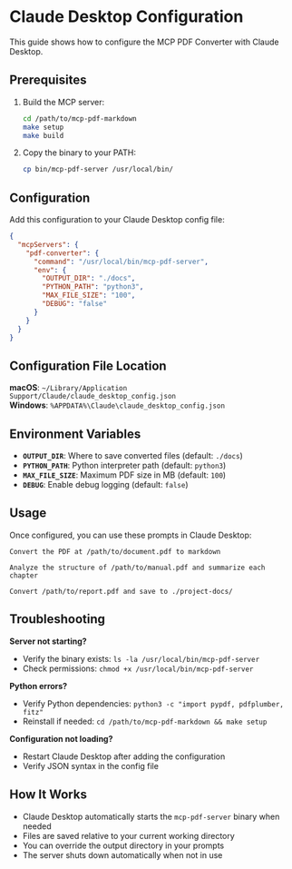 # Claude Desktop Configuration

This guide shows how to configure the MCP PDF Converter with Claude Desktop.

## Prerequisites

1. Build the MCP server:
   ```bash
   cd /path/to/mcp-pdf-markdown
   make setup
   make build
   ```

2. Copy the binary to your PATH:
   ```bash
   cp bin/mcp-pdf-server /usr/local/bin/
   ```

## Configuration

Add this configuration to your Claude Desktop config file:

```json
{
  "mcpServers": {
    "pdf-converter": {
      "command": "/usr/local/bin/mcp-pdf-server",
      "env": {
        "OUTPUT_DIR": "./docs",
        "PYTHON_PATH": "python3",
        "MAX_FILE_SIZE": "100",
        "DEBUG": "false"
      }
    }
  }
}
```

## Configuration File Location

**macOS**: `~/Library/Application Support/Claude/claude_desktop_config.json`  
**Windows**: `%APPDATA%\Claude\claude_desktop_config.json`

## Environment Variables

- **`OUTPUT_DIR`**: Where to save converted files (default: `./docs`)
- **`PYTHON_PATH`**: Python interpreter path (default: `python3`)
- **`MAX_FILE_SIZE`**: Maximum PDF size in MB (default: `100`)
- **`DEBUG`**: Enable debug logging (default: `false`)

## Usage

Once configured, you can use these prompts in Claude Desktop:

```
Convert the PDF at /path/to/document.pdf to markdown
```

```
Analyze the structure of /path/to/manual.pdf and summarize each chapter
```

```
Convert /path/to/report.pdf and save to ./project-docs/
```

## Troubleshooting

**Server not starting?**
- Verify the binary exists: `ls -la /usr/local/bin/mcp-pdf-server`
- Check permissions: `chmod +x /usr/local/bin/mcp-pdf-server`

**Python errors?**
- Verify Python dependencies: `python3 -c "import pypdf, pdfplumber, fitz"`
- Reinstall if needed: `cd /path/to/mcp-pdf-markdown && make setup`

**Configuration not loading?**
- Restart Claude Desktop after adding the configuration
- Verify JSON syntax in the config file

## How It Works

- Claude Desktop automatically starts the `mcp-pdf-server` binary when needed
- Files are saved relative to your current working directory
- You can override the output directory in your prompts
- The server shuts down automatically when not in use